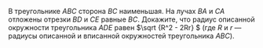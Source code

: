 В треугольнике $ABC$ сторона $BC$ наименьшая. На лучах $BA$ и $CA$ отложены отрезки $BD$ и $CE$ равные $BC$. Докажите, что радиус описанной окружности треугольника $ADE$ равен $\sqrt {R^2  - 2Rr} $   (где $R$ и $r$ — радиусы описанной и вписанной окружностей треугольника $ABC$).